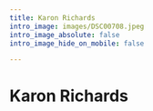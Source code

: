 ```yaml
---
title: Karon Richards
intro_image: images/DSC00708.jpeg
intro_image_absolute: false
intro_image_hide_on_mobile: false

---
```

# Karon Richards
